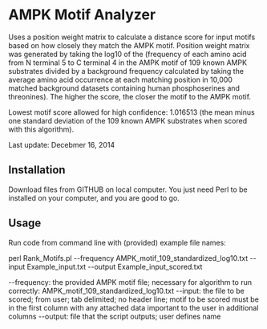 AMPK Motif Analyzer
===================

Uses a position weight matrix to calculate a distance score for input motifs based on how closely they match the AMPK motif. Position weight matrix was generated by taking the log10 of the (frequency of each amino acid from N terminal 5 to C terminal 4 in the AMPK motif of 109 known AMPK substrates divided by a background frequency calculated by taking the average amino acid occurrence at each matching position in 10,000 matched background datasets containing human phosphoserines and threonines). The higher the score, the closer the motif to the AMPK motif.

Lowest motif score allowed for high confidence: 1.016513 (the mean minus one standard deviation of the 109 known AMPK substrates when scored with this algorithm).

Last update: Decebmer 16, 2014

Installation
------------

Download files from GITHUB on local computer. You just need Perl to be installed on your computer, and you are good to go.

Usage
------------

Run code from command line with (provided) example file names:

perl Rank_Motifs.pl --frequency AMPK_motif_109_standardized_log10.txt --input Example_input.txt --output Example_input_scored.txt

--frequency: the provided AMPK motif file; necessary for algorithm to run correctly: AMPK_motif_109_standardized_log10.txt
--input: the file to be scored; from user; tab delimited; no header line; motif to be scored must be in the first column with any attached data important to the user in additional columns
--output: file that the script outputs; user defines name
